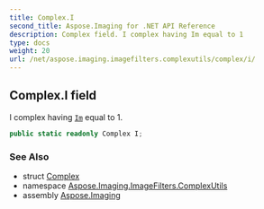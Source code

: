 ```yaml
---
title: Complex.I
second_title: Aspose.Imaging for .NET API Reference
description: Complex field. I complex having Im equal to 1
type: docs
weight: 20
url: /net/aspose.imaging.imagefilters.complexutils/complex/i/
---
```

## Complex.I field

I complex having [`Im`](../im/) equal to 1.

```csharp
public static readonly Complex I;
```

### See Also

* struct [Complex](../)
* namespace [Aspose.Imaging.ImageFilters.ComplexUtils](../../complex/)
* assembly [Aspose.Imaging](../../../)


